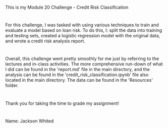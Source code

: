 This is my Module 20 Challenge - Credit Risk Classification
#
For this challenge, I was tasked with using various techniques to train and evaluate a model based on loan risk. To do this, I: split the data into training and testing sets, created a logistic regression model with the original data, and wrote a credit risk analysis report. 
#
Overall, this challenge went pretty smoothly for me just by referring to the lectures and in-class activities. The more comprehensive run-down of what I did can be found in the 'report.md' file in the main directory, and the analysis can be found in the 'credit_risk_classification.ipynb' file also located in the main directory. The data can be found in the 'Resources' folder. 
#
Thank you for taking the time to grade my assignment! 
#
Name: Jackson Whited 
